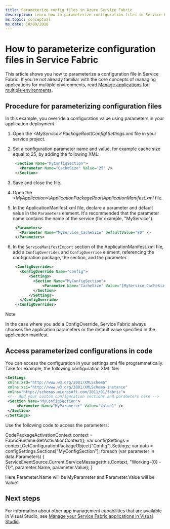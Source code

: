 ```yaml
---
title: Parameterize config files in Azure Service Fabric 
description: Learn how to parameterize configuration files in Service Fabric, a useful technique when managing multiple environments.
ms.topic: conceptual
ms.date: 10/09/2018
---
```

# How to parameterize configuration files in Service Fabric

This article shows you how to parameterize a configuration file in Service Fabric.  If you're not already familiar with the core concepts of managing applications for multiple environments, read [Manage applications for multiple environments](service-fabric-manage-multiple-environment-app-configuration.md).

## Procedure for parameterizing configuration files

In this example, you override a configuration value using parameters in your application deployment.

1. Open the *\<MyService>\PackageRoot\Config\Settings.xml* file in your service project.
1. Set a configuration parameter name and value, for example cache size equal to 25, by adding the following XML:

   ```xml
    <Section Name="MyConfigSection">
      <Parameter Name="CacheSize" Value="25" />
    </Section>
   ```

1. Save and close the file.
1. Open the *\<MyApplication>\ApplicationPackageRoot\ApplicationManifest.xml* file.
1. In the ApplicationManifest.xml file, declare a parameter and default value in the `Parameters` element.  It's recommended that the parameter name contains the name of the service (for example, "MyService").

   ```xml
    <Parameters>
      <Parameter Name="MyService_CacheSize" DefaultValue="80" />
    </Parameters>
   ```
1. In the `ServiceManifestImport` section of the ApplicationManifest.xml file, add a `ConfigOverrides` and `ConfigOverride` element, referencing the configuration package, the section, and the parameter.

   ```xml
    <ConfigOverrides>
      <ConfigOverride Name="Config">
          <Settings>
            <Section Name="MyConfigSection">
                <Parameter Name="CacheSize" Value="[MyService_CacheSize]" />
            </Section>
          </Settings>
      </ConfigOverride>
    </ConfigOverrides>
   ```

> [!NOTE]
> In the case where you add a ConfigOverride, Service Fabric always chooses the application parameters or the default value specified in the application manifest.
>
>

## Access parameterized configurations in code

You can access the configuration in your settings.xml file programmatically. Take for example, the following configuration XML file:

   ```xml
<Settings
	xmlns:xsd="http://www.w3.org/2001/XMLSchema"
	xmlns:xsi="http://www.w3.org/2001/XMLSchema-instance"
	xmlns="http://schemas.microsoft.com/2011/01/fabric">
	<!-- Add your custom configuration sections and parameters here -->
	<Section Name="MyConfigSection">
		<Parameter Name="MyParameter" Value="Value1" />
	</Section>
</Settings>     
   ```
  
Use the following code to access the parameters:

CodePackageActivationContext context = FabricRuntime.GetActivationContext();
var configSettings = context.GetConfigurationPackageObject("Config").Settings;
var data = configSettings.Sections["MyConfigSection"];
foreach (var parameter in data.Parameters)
{
ServiceEventSource.Current.ServiceMessage(this.Context, "Working-{0} - {1}", parameter.Name, parameter.Value);
}

Here Parameter.Name will be MyParameter and Parameter.Value will be Value1

## Next steps
For information about other app management capabilities that are available in Visual Studio, see [Manage your Service Fabric applications in Visual Studio](service-fabric-manage-application-in-visual-studio.md).
